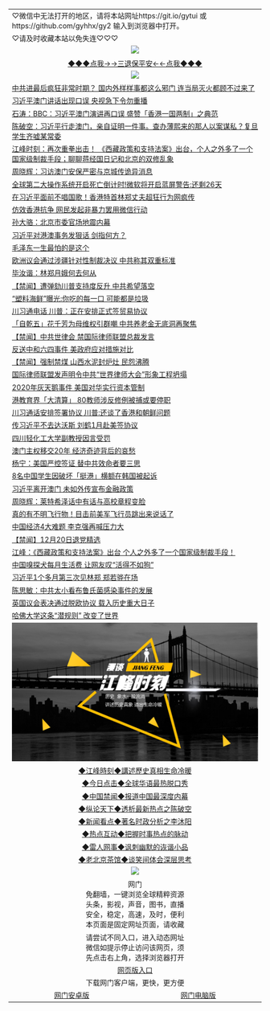  <table>
<tr>
<td colspan="2" align=left>
♡微信中无法打开的地区，请将本站网址https://git.io/gytui 或 https://github.com/gyhhx/gy2 输入到浏览器中打开。 
 </td>
</tr>
 <tr>
 <td colspan="2" align=left>
♡请及时收藏本站以免失连♡♡♡
</td>
 </tr>
  <tr>
    <td colspan="2" align=center><img src="https://github.com/gyhhx/image-upload/blob/master/3t.jpg"></td>
 </tr>
 <tr><td colspan="2" align="center"><a href="https://xball.casa/oo.aspx?name=ogQuit&key=eqxowaguscvmxdgc&from=gy">◆◆◆点我→→三退保平安←←点我◆◆◆</a></td></tr>
  <tr>
    <td colspan="2" align=center><img src="https://cdn.jsdelivr.net/gh/gyoupiodf/im1/%E7%BD%91%E9%97%A8%E6%96%B0%E9%97%BB1.jpg"></td>
 </tr>
<tr><td colspan="2" align="left"><a href="https://xball.casa/oo.aspx?name=c1109191&key=eqxowaguscvmxdgc&from=gy">中共进最后疯狂非常时期？ 国内外样样事都这么邪门  连当局灭火都顾不过来了</a></td></tr>
<tr><td colspan="2" align="left"><a href="https://xball.casa/oo.aspx?name=c1109293&key=eqxowaguscvmxdgc&from=gy">习近平澳门讲话出现口误 央视急下令勿重播</a></td></tr>
 <tr><td colspan="2" align="left"><a href="https://xball.casa/oo.aspx?name=c816850&key=eqxowaguscvmxdgc&from=gy">石涛：BBC：习近平澳门演讲再口误 盛赞「香港一国两制」之典范</a></td></tr>
<tr><td colspan="2" align="left"><a href="https://xball.casa/oo.aspx?name=c816932&key=eqxowaguscvmxdgc&from=gy">陈破空：习近平行走澳门，亲自证明一件事。查办薄熙来的那人以案谋私？复旦学生齐嘘某常委</a></td></tr>
<tr><td colspan="2" align="left"><a href="https://xball.casa/oo.aspx?name=c922850&key=eqxowaguscvmxdgc&from=gy">江峰时刻：再次重拳出击！ 《西藏政策和支持法案》出台，个人之外多了一个国家级制裁手段；聊聊蒋经国日记和北京的双修乱象</a></td></tr>
<tr><td colspan="2" align="left"><a href="https://xball.casa/oo.aspx?name=c1109264&key=eqxowaguscvmxdgc&from=gy">周晓辉：习访澳门安保严密与京城传诡异消息</a></td></tr>
<tr><td colspan="2" align="left"><a href="https://xball.casa/oo.aspx?name=c1109277&key=eqxowaguscvmxdgc&from=gy">全球第二大操作系统开启死亡倒计时!微软将开启蓝屏警告:还剩26天</a></td></tr>
<tr><td colspan="2" align="left"><a href="https://xball.casa/oo.aspx?name=c1109225&key=eqxowaguscvmxdgc&from=gy">在习近平面前不唱国歌！香港特首林郑丈夫超狂行为网疯传</a></td></tr>
<tr><td colspan="2" align="left"><a href="https://xball.casa/oo.aspx?name=c1109296&key=eqxowaguscvmxdgc&from=gy">仿效香港抗争 网民发起非暴力罢用微信行动</a></td></tr>
<tr><td colspan="2" align="left"><a href="https://xball.casa/oo.aspx?name=c1109248&key=eqxowaguscvmxdgc&from=gy">孙大骆：北京市委官场地震内幕</a></td></tr>
<tr><td colspan="2" align="left"><a href="https://xball.casa/oo.aspx?name=c1109274&key=eqxowaguscvmxdgc&from=gy">习近平对港澳事务发狠话 剑指何方？</a></td></tr>
<tr><td colspan="2" align="left"><a href="https://xball.casa/oo.aspx?name=c1109299&key=eqxowaguscvmxdgc&from=gy">毛泽东一生最怕的是这个</a></td></tr>
<tr><td colspan="2" align="left"><a href="https://xball.casa/oo.aspx?name=c1109278&key=eqxowaguscvmxdgc&from=gy">欧洲议会通过涉疆针对性制裁决议 中共称其双重标准</a></td></tr>
<tr><td colspan="2" align="left"><a href="https://xball.casa/oo.aspx?name=c1109229&key=eqxowaguscvmxdgc&from=gy">毕汝谐：林郑月娥何去何从</a></td></tr>
<tr><td colspan="2" align="left"><a href="https://xball.casa/oo.aspx?name=c1109298&key=eqxowaguscvmxdgc&from=gy">【禁闻】遭弹劾川普支持度反升 中共希望落空</a></td></tr>
<tr><td colspan="2" align="left"><a href="https://xball.casa/oo.aspx?name=c1109256&key=eqxowaguscvmxdgc&from=gy">“塑料海鲜”曝光:你吃的每一口 可能都是垃圾</a></td></tr>
<tr><td colspan="2" align="left"><a href="https://xball.casa/oo.aspx?name=c1109210&key=eqxowaguscvmxdgc&from=gy">川习通电话 川普：正在安排正式签贸易协议</a></td></tr>
<tr><td colspan="2" align="left"><a href="https://xball.casa/oo.aspx?name=c1109288&key=eqxowaguscvmxdgc&from=gy">「自乾五」花千芳为母维权引群嘲 中共养老金无底洞再聚焦</a></td></tr>
<tr><td colspan="2" align="left"><a href="https://xball.casa/oo.aspx?name=c1109286&key=eqxowaguscvmxdgc&from=gy">【禁闻】中共世律会 禁国际律师联盟总裁发言</a></td></tr>
<tr><td colspan="2" align="left"><a href="https://xball.casa/oo.aspx?name=c1109295&key=eqxowaguscvmxdgc&from=gy">反送中和六四事件 美政府应对措施对比</a></td></tr>
<tr><td colspan="2" align="left"><a href="https://xball.casa/oo.aspx?name=c1109263&key=eqxowaguscvmxdgc&from=gy">【禁闻】强制禁煤 山西水泥封炉灶 民怨沸腾</a></td></tr>
<tr><td colspan="2" align="left"><a href="https://xball.casa/oo.aspx?name=c1109271&key=eqxowaguscvmxdgc&from=gy">国际律师联盟发声明令中共“世界律师大会”形象工程坍塌</a></td></tr>
<tr><td colspan="2" align="left"><a href="https://xball.casa/oo.aspx?name=c1109192&key=eqxowaguscvmxdgc&from=gy">2020年灰天鹅事件 美国对华实行资本管制</a></td></tr>
<tr><td colspan="2" align="left"><a href="https://xball.casa/oo.aspx?name=c1109282&key=eqxowaguscvmxdgc&from=gy">港教育界「大清算」 80教师涉反修例被捕或要停职</a></td></tr>
<tr><td colspan="2" align="left"><a href="https://xball.casa/oo.aspx?name=c1109228&key=eqxowaguscvmxdgc&from=gy">川习通话安排签署协议 川普:还谈了香港和朝鲜问题</a></td></tr>
<tr><td colspan="2" align="left"><a href="https://xball.casa/oo.aspx?name=c1109262&key=eqxowaguscvmxdgc&from=gy">传习近平不去达沃斯 刘鹤1月赴美签协议</a></td></tr>
<tr><td colspan="2" align="left"><a href="https://xball.casa/oo.aspx?name=c1109280&key=eqxowaguscvmxdgc&from=gy">四川轻化工大学副教授因言受罚</a></td></tr>
<tr><td colspan="2" align="left"><a href="https://xball.casa/oo.aspx?name=c1109287&key=eqxowaguscvmxdgc&from=gy">澳门主权移交20年 经济奇迹背后的哀愁</a></td></tr>
<tr><td colspan="2" align="left"><a href="https://xball.casa/oo.aspx?name=c1109197&key=eqxowaguscvmxdgc&from=gy">杨宁：美国严控签证 替中共效命者要三思</a></td></tr>
<tr><td colspan="2" align="left"><a href="https://xball.casa/oo.aspx?name=c1109290&key=eqxowaguscvmxdgc&from=gy">8名中国学生因破坏「挺港」横额在韩国被起诉</a></td></tr>
<tr><td colspan="2" align="left"><a href="https://xball.casa/oo.aspx?name=c1109258&key=eqxowaguscvmxdgc&from=gy">习近平离开澳门 未如外传宣布金融政策</a></td></tr>
<tr><td colspan="2" align="left"><a href="https://xball.casa/oo.aspx?name=c1109189&key=eqxowaguscvmxdgc&from=gy">周晓辉：莱特希泽话中有话与高校章程变脸</a></td></tr>
<tr><td colspan="2" align="left"><a href="https://xball.casa/oo.aspx?name=c1109223&key=eqxowaguscvmxdgc&from=gy">真的有不明飞行物！目击前美军飞行员跳出来说话了</a></td></tr>
<tr><td colspan="2" align="left"><a href="https://xball.casa/oo.aspx?name=c1109241&key=eqxowaguscvmxdgc&from=gy">中国经济4大难题 李克强再喊压力大</a></td></tr>
<tr><td colspan="2" align="left"><a href="https://xball.casa/oo.aspx?name=c1109285&key=eqxowaguscvmxdgc&from=gy">【禁闻】12月20日退党精选</a></td></tr>
<tr><td colspan="2" align="left"><a href="https://xball.casa/oo.aspx?name=c1109245&key=eqxowaguscvmxdgc&from=gy">江峰：《西藏政策和支持法案》出台 个人之外多了一个国家级制裁手段！</a></td></tr>
<tr><td colspan="2" align="left"><a href="https://xball.casa/oo.aspx?name=c1109260&key=eqxowaguscvmxdgc&from=gy">中国嗅探犬每月生活费 让网友叹“活得不如狗”</a></td></tr>
<tr><td colspan="2" align="left"><a href="https://xball.casa/oo.aspx?name=c1109227&key=eqxowaguscvmxdgc&from=gy">习近平1个多月第三次见林郑 郑若骅在场</a></td></tr>
<tr><td colspan="2" align="left"><a href="https://xball.casa/oo.aspx?name=c1109196&key=eqxowaguscvmxdgc&from=gy">陈思敏：中共太小看布鲁氏菌感染事件的发展</a></td></tr>
<tr><td colspan="2" align="left"><a href="https://xball.casa/oo.aspx?name=c1109273&key=eqxowaguscvmxdgc&from=gy">英国议会表决通过脱欧协议 载入历史重大日子</a></td></tr>
<tr><td colspan="2" align="left"><a href="https://xball.casa/oo.aspx?name=c1109275&key=eqxowaguscvmxdgc&from=gy">哈佛大学这条“潜规则” 改变了世界</a></td></tr>

 <tr>
   <td colspan="2" align=center><img src="https://github.com/gyoupiodf/im1/blob/master/jf-1.jpg"></td>
  </tr>
   <tr>
   <td colspan="2" align=center> 
<a href="https://xball.casa/oo.aspx?name=c922850&key=eqxowaguscvmxdgc&from=gy&tag=9877">◆江峰時刻◆講述歷史真相生命冷暖</a><br/>
    </td>
  </tr>
   <tr>
   <td colspan="2" align=center> 
<a href="https://xball.casa/oo.aspx?name=c816850&key=eqxowaguscvmxdgc&from=gy&tag=9877">◆今日点击◆全球华语最热脱口秀</a><br/>
    </td>
  </tr>
  <tr>
  <td colspan="2" align=center>
<a href="https://xball.casa/oo.aspx?name=c816860&key=eqxowaguscvmxdgc&from=gy&tag=99733110">◆中国禁闻◆报道中国最深度内幕</a><br/>
   </tr>
  <tr>
     <td colspan="2" align=center>
<a href="https://xball.casa/oo.aspx?name=c816855&key=eqxowaguscvmxdgc&from=gy&tag=997110">◆纵论天下◆透析最新热点之陈破空</a><br/>
   </tr>
   <tr>
      <td colspan="2" align=center>
<a href="https://xball.casa/oo.aspx?name=c838308&key=eqxowaguscvmxdgc&from=gy&tag=9973110">◆新闻看点◆著名时政分析之李沐阳</a><br/>
   </tr>
   <tr>
     <td colspan="2" align=center>
<a href="https://xball.casa/oo.aspx?name=c816852&key=eqxowaguscvmxdgc&from=gy&tag=9733110">◆热点互动◆把握时事热点的脉动</a><br/>
   </tr>
   <tr>
      <td colspan="2" align=center>
<a href="https://xball.casa/oo.aspx?name=c816694&key=eqxowaguscvmxdgc&from=gy&tag=93310">◆雷人网事◆讽刺幽默的诙谐小品</a><br/>
   </tr>
   <tr>
    <td colspan="2" align=center>
<a href="https://xball.casa/oo.aspx?name=c816650&key=eqxowaguscvmxdgc&from=gy&tag=9973110">◆老北京茶馆◆谈笑间体会深层思考</a><br/>
   </tr>
 <tr>
    <td colspan="2" align="center"><img src="https://gitlab.com/ogate2/up/raw/master/_/oGate65.jpg"/></td>
  </tr>
  <tr>
    <td colspan="2" align="center">网门<br/>免翻墙，一键浏览全球精粹资源<br/>头条，影视，声音，图书，直播<br/>安全，稳定，高速，及时，便利<br/>本页面是固定网址页面，请收藏</td>
  <tr>
  <tr>
    <td colspan="2" align="center">请尝试不同入口，进入动态网址<br/>微信如提示停止访问该网页，须<br/>先点击右上角，选择浏览器打开</td>
  <tr>
  <tr>
    <td colspan="2" align="center"><a href="https://cdn.statically.io/gh/otiny/up/master/show001.htm">网页版入口</a></td>
  </tr>
  <tr>
    <td colspan="2" align="center">下载网门客户端，更快，更方便</td>
  <tr>
  <tr>
    <td align="center"><a href="https://raw.githubusercontent.com/opipe/up/master/oGatea.apk">网门安卓版</a></td>
    <td align="center"><a href="https://raw.githubusercontent.com/opipe/up/master/oGate.zip">网门电脑版</a></td>
  </tr>
</table>


